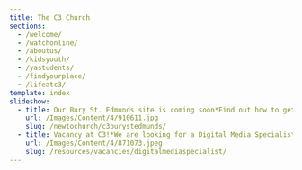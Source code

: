 ```yaml
---
title: The C3 Church
sections:
  - /welcome/
  - /watchonline/
  - /aboutus/
  - /kidsyouth/
  - /yastudents/
  - /findyourplace/
  - /lifeatc3/
template: index
slideshow:
  - title: Our Bury St. Edmunds site is coming soon*Find out how to get involved here!
    url: /Images/Content/4/910611.jpg
    slug: /newtochurch/c3burystedmunds/
  - title: Vacancy at C3!*We are looking for a Digital Media Specialist.
    url: /Images/Content/4/871073.jpeg
    slug: /resources/vacancies/digitalmediaspecialist/
---
```

